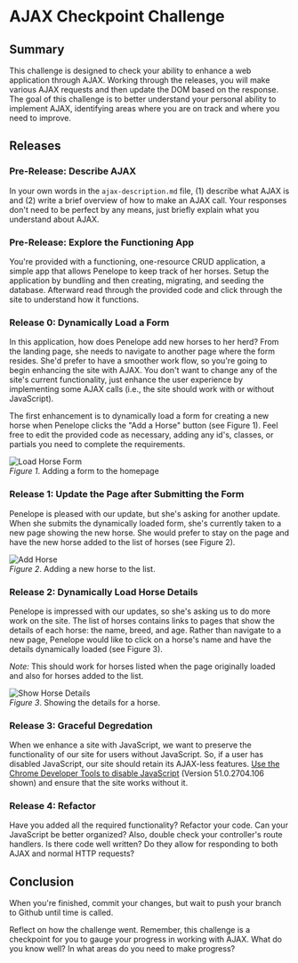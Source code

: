 # AJAX Checkpoint Challenge

## Summary
This challenge is designed to check your ability to enhance a web application through AJAX.  Working through the releases, you will make various AJAX requests and then update the DOM based on the response.  The goal of this challenge is to better understand your personal ability to implement AJAX, identifying areas where you are on track and where you need to improve.


## Releases
### Pre-Release:  Describe AJAX
In your own words in the `ajax-description.md` file, (1) describe what AJAX is and (2) write a brief overview of how to make an AJAX call. Your responses don't need to be perfect by any means, just briefly explain what you understand about AJAX.


### Pre-Release:  Explore the Functioning App
You're provided with a functioning, one-resource CRUD application, a simple app that allows Penelope to keep track of her horses.  Setup the application by bundling and then creating, migrating, and seeding the database.  Afterward read through the provided code and click through the site to understand how it functions.


### Release 0:  Dynamically Load a Form
In this application, how does Penelope add new horses to her herd?  From the landing page, she needs to navigate to another page where the form resides.  She'd prefer to have a smoother work flow, so you're going to begin enhancing the site with AJAX. You don't want to change any of the site's current functionality, just enhance the user experience by implementing some AJAX calls (i.e., the site should work with or without JavaScript).

The first enhancement is to dynamically load a form for creating a new horse when Penelope clicks the "Add a Horse" button (see Figure 1).  Feel free to edit the provided code as necessary, adding any id's, classes, or partials you need to complete the requirements.


![Load Horse Form](readme-assets/horses-add-form.gif)  
*Figure 1*.  Adding a form to the homepage


### Release 1:  Update the Page after Submitting the Form
Penelope is pleased with our update, but she's asking for another update.  When she submits the dynamically loaded form, she's currently taken to a new page showing the new horse.  She would prefer to stay on the page and have the new horse added to the list of horses (see Figure 2).


![Add Horse](readme-assets/horses-add-horse.gif)  
*Figure 2*.  Adding a new horse to the list.


### Release 2:  Dynamically Load Horse Details
Penelope is impressed with our updates, so she's asking us to do more work on the site.  The list of horses contains links to pages that show the details of each horse:  the name, breed, and age.  Rather than navigate to a new page, Penelope would like to click on a horse's name and have the details dynamically loaded (see Figure 3).

*Note:*  This should work for horses listed when the page originally loaded and also for horses added to the list.


![Show Horse Details](readme-assets/horses-show-details.gif)  
*Figure 3*.  Showing the details for a horse.


### Release 3:  Graceful Degredation
When we enhance a site with JavaScript, we want to preserve the functionality of our site for users without JavaScript.  So, if a user has disabled JavaScript, our site should retain its AJAX-less features.  [Use the Chrome Developer Tools to disable JavaScript][disable JS] (Version 51.0.2704.106 shown) and ensure that the site works without it.


### Release 4:  Refactor
Have you added all the required functionality?  Refactor your code. Can your JavaScript be better organized? Also, double check your controller's route handlers.  Is there code well written?  Do they allow for responding to both AJAX and normal HTTP requests?


## Conclusion
When you're finished, commit your changes, but wait to push your branch to Github until time is called.

Reflect on how the challenge went.  Remember, this challenge is a checkpoint for you to gauge your progress in working with AJAX.  What do you know well?  In what areas do you need to make progress?  


[disable js]: readme-assets/disable-javascript.gif
